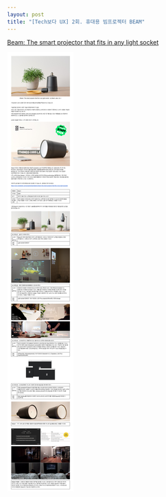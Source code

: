 ```yaml
---
layout: post
title: "[Tech보다 UX] 2회. 휴대용 빔프로젝터 BEAM"
---
```


[Beam: The smart projector that fits in any light socket](https://www.kickstarter.com/projects/beamlabsinc/beam-the-smart-projector-that-fits-in-any-light-so/posts) 

<img class="alignnone size-full wp-image-58" src="https://raw.githubusercontent.com/midaeng/articles/gh-pages/images/blog/techux_beam.png"/> 


